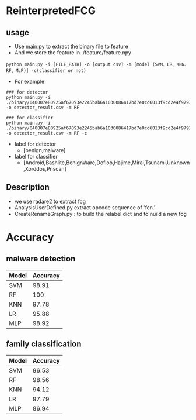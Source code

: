 # ReinterpretedFCG

## usage
* Use main.py to extract the binary file to feature
* And we store the feature in ./feature/feature.npy

```
python main.py -i [FILE_PATH] -o [output csv] -m [model (SVM、LR、KNN、RF、MLP)] -c(classifier or not)
``` 
* For example
```
### for detector
python main.py -i ./binary/040007e80925af67093e2245bab6a1030086417bd7e0cd6013f9cd2e4f979393 -o detector_result.csv -m RF

### for classifier
python main.py -i ./binary/040007e80925af67093e2245bab6a1030086417bd7e0cd6013f9cd2e4f979393 -o detector_result.csv -m RF -c
```
* label for detector
    * [benign,malware]
* label for classifier
    * [Android,Bashlite,BenignWare,Dofloo,Hajime,Mirai,Tsunami,Unknown,Xorddos,Pnscan]
## Description
* we use radare2 to extract fcg
* AnalysisUserDefined.py extract opcode sequence of 'fcn.'
* CreateRenameGraph.py : to build the relabel dict and to nuild a new fcg

# Accuracy
## malware detection

| Model | Accuracy |
| ----- | -------- |
| SVM   | 98.91    |
| RF    | 100      |
| KNN   | 97.78    |
| LR    | 95.88    |
| MLP   | 98.92    |

## family classification
| Model | Accuracy |
| ----- | -------- |
| SVM   | 96.53    |
| RF    | 98.56    |
| KNN   | 94.12    |
| LR    | 97.79    |
| MLP   | 86.94    |    
